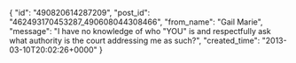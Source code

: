  {
   "id": "490820614287209",
   "post_id": "462493170453287_490608044308466",
   "from_name": "Gail Marie",
   "message": "I have no knowledge of who \"YOU\" is and respectfully ask what authority is the court addressing me as such?",
   "created_time": "2013-03-10T20:02:26+0000"
 }
